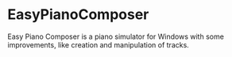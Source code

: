 # EasyPianoComposer
Easy Piano Composer is a piano simulator for Windows with some improvements, like creation and manipulation of tracks.

